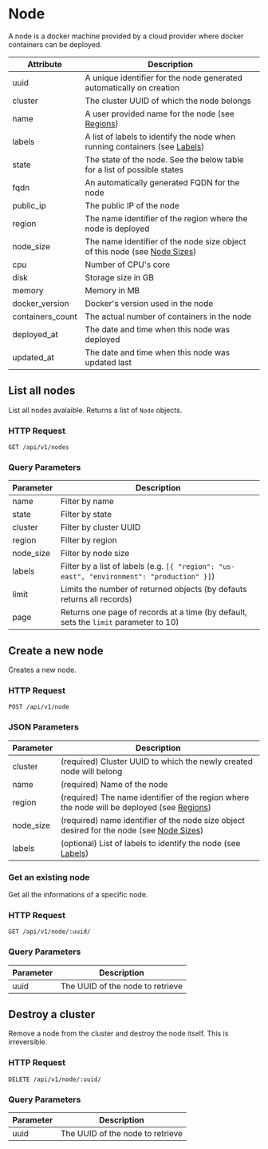 # Node

A node is a docker machine provided by a cloud provider where docker containers
can be deployed.

Attribute   | Description
----------- | -----------
uuid        | A unique identifier for the node generated automatically on creation
cluster     | The cluster UUID of which the node belongs
name        | A user provided name for the node (see [Regions](/api/regions/))
labels      | A list of labels to identify the node when running containers (see [Labels](/api/labels/))
state       | The state of the node. See the below table for a list of possible states
fqdn        | An automatically generated FQDN for the node
public_ip   | The public IP of the node
region      | The name identifier of the region where the node is deployed
node_size   | The name identifier of the node size object of this node (see [Node Sizes](/api/node_sizes/))
cpu         | Number of CPU's core
disk        | Storage size in GB
memory      | Memory in MB
docker_version | Docker's version used in the node
containers_count | The actual number of containers in the node
deployed_at | The date and time when this node was deployed
updated_at  | The date and time when this node was updated last

## List all nodes

List all nodes avalaible. Returns a list of `Node` objects.

### HTTP Request

`GET /api/v1/nodes`

### Query Parameters

Parameter   | Description
---------   | -----------
name        | Filter by name
state       | Filter by state
cluster     | Filter by cluster UUID
region      | Filter by region
node_size   | Filter by node size
labels      | Filter by a list of labels (e.g. `[{ "region": "us-east", "environment": "production" }]`)
limit       | Limits the number of returned objects (by defauts returns all records)
page        | Returns one page of records at a time (by default, sets the `limit` parameter to 10)

## Create a new node

Creates a new node.

### HTTP Request

`POST /api/v1/node`

### JSON Parameters

Parameter | Description
--------- | -----------
cluster  | (required) Cluster UUID to which the newly created node will belong
name | (required) Name of the node
region | (required) The name identifier of the region where the node will be deployed (see [Regions](/api/regions))
node_size | (required) name identifier of the node size object desired for the node (see [Node Sizes](/api/node_sizes))
labels | (optional) List of labels to identify the node (see [Labels](/api/labels))

### Get an existing node

Get all the informations of a specific node.

### HTTP Request

`GET /api/v1/node/:uuid/`

### Query Parameters

Parameter | Description
--------- | -----------
uuid | The UUID of the node to retrieve

## Destroy a cluster

Remove a node from the cluster and destroy the node itself. This is irreversible.

### HTTP Request

`DELETE /api/v1/node/:uuid/`

### Query Parameters

Parameter | Description
--------- | -----------
uuid | The UUID of the node to retrieve
